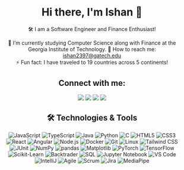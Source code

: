<h1 align="center">Hi there, I'm Ishan 👋</h1>

<p align="center">
🛠️ I am a Software Engineer and Finance Enthusiast!
</p>

<p align="center">
🚀 I’m currently studying Computer Science along with Finance at the Georgia Institute of Technology. 
📧 How to reach me: <a href="mailto:ishan2397@gatech.edu">ishan2397@gatech.edu</a><br>
⚡ Fun fact: I have traveled to 19 countries across 5 continents!
</p>

<h2 align="center">Connect with me:</h2>
<p align="center">
<a href="https://www.linkedin.com/in/ishxnnn"><img src="https://img.shields.io/badge/LinkedIn-Connect-blue"></a>
<a href="https://github.com/ishxnnn"><img src="https://img.shields.io/badge/GitHub-Follow-black"></a>
<a href="https://ishanpatel.dev"><img src="https://img.shields.io/badge/Website-Visit-green"></a>
<a href="mailto:ishan2397@gatech.edu"><img src="https://img.shields.io/badge/Email-Send-red"></a>
</p>

<h2 align="center">🛠 Technologies & Tools</h2>
<p align="center">
  <img src="https://img.shields.io/badge/-JavaScript-black?style=flat-square&logo=javascript" alt="JavaScript">
  <img src="https://img.shields.io/badge/-TypeScript-black?style=flat-square&logo=typescript" alt="TypeScript">
  <img src="https://img.shields.io/badge/-Java-black?style=flat-square&logo=java" alt="Java">
  <img src="https://img.shields.io/badge/-Python-black?style=flat-square&logo=python" alt="Python">
  <img src="https://img.shields.io/badge/-C-black?style=flat-square&logo=c" alt="C">
  <img src="https://img.shields.io/badge/-HTML5-black?style=flat-square&logo=html5" alt="HTML5">
  <img src="https://img.shields.io/badge/-CSS3-black?style=flat-square&logo=css3" alt="CSS3">
  <img src="https://img.shields.io/badge/-React-black?style=flat-square&logo=react" alt="React">
  <img src="https://img.shields.io/badge/-Angular-black?style=flat-square&logo=angular" alt="Angular">
  <img src="https://img.shields.io/badge/-Node.js-black?style=flat-square&logo=Node.js" alt="Node.js">
  <img src="https://img.shields.io/badge/-Docker-black?style=flat-square&logo=docker" alt="Docker">
  <img src="https://img.shields.io/badge/-Git-black?style=flat-square&logo=git" alt="Git">
  <img src="https://img.shields.io/badge/-Linux-black?style=flat-square&logo=linux" alt="Linux">
  <img src="https://img.shields.io/badge/-Tailwind_CSS-black?style=flat-square&logo=tailwind-css" alt="Tailwind CSS">
  <img src="https://img.shields.io/badge/-JUnit-black?style=flat-square&logo=junit5" alt="JUnit">
  <img src="https://img.shields.io/badge/-NumPy-black?style=flat-square&logo=numpy" alt="NumPy">
  <img src="https://img.shields.io/badge/-pandas-black?style=flat-square&logo=pandas" alt="pandas">
  <img src="https://img.shields.io/badge/-Matplotlib-black?style=flat-square&logo=matplotlib" alt="Matplotlib">
  <img src="https://img.shields.io/badge/-PyTorch-black?style=flat-square&logo=pytorch" alt="PyTorch">
  <img src="https://img.shields.io/badge/-TensorFlow-black?style=flat-square&logo=tensorflow" alt="TensorFlow">
  <img src="https://img.shields.io/badge/-Scikit_Learn-black?style=flat-square&logo=scikit-learn" alt="Scikit-Learn">
  <img src="https://img.shields.io/badge/-Backtrader-black?style=flat-square" alt="Backtrader">
  <img src="https://img.shields.io/badge/-SQL-black?style=flat-square&logo=sql" alt="SQL">
  <img src="https://img.shields.io/badge/-Jupyter-black?style=flat-square&logo=jupyter" alt="Jupyter Notebook">
  <img src="https://img.shields.io/badge/-VS_Code-black?style=flat-square&logo=visual-studio-code" alt="VS Code">
  <img src="https://img.shields.io/badge/-IntelliJ-black?style=flat-square&logo=intellij-idea" alt="IntelliJ">
  <img src="https://img.shields.io/badge/-Agile-black?style=flat-square" alt="Agile">
  <img src="https://img.shields.io/badge/-Scrum-black?style=flat-square" alt="Scrum">
  <img src="https://img.shields.io/badge/-Jira-black?style=flat-square&logo=jira" alt="Jira">
  <img src="https://img.shields.io/badge/-MediaPipe-black?style=flat-square" alt="MediaPipe">
</p>

